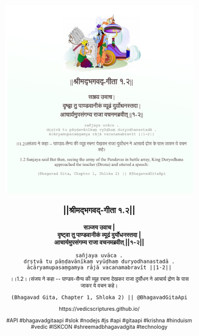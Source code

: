 <img src="../../asset/BG_1_2.png"/>
<center><h2>||श्रीमद्‍भगवद्‍-गीता १.२||</h2>
<h3>सञ्जय उवाच |<br/>दृष्ट्वा तु पाण्डवानीकं व्यूढं दुर्योधनस्तदा |<br/>आचार्यमुपसंगम्य राजा वचनमब्रवीत् ||१-२||</h3>
<pre>sañjaya uvāca .<br/>dṛṣṭvā tu pāṇḍavānīkaṃ vyūḍhaṃ duryodhanastadā .<br/>ācāryamupasaṃgamya rājā vacanamabravīt ||1-2||</pre>
<p>।।1.2।।संजय ने कहा -- पाण्डव-सैन्य की व्यूह रचना देखकर राजा दुर्योधन ने आचार्य द्रोण के पास जाकर ये वचन कहे।</p>
<pre>(Bhagavad Gita, Chapter 1, Shloka 2) || @BhagavadGitaApi</pre><p>https://vedicscriptures.github.io/</p><p>#API #bhagavadgitaapi #slok #nodejs #js #api #gitaapi #krishna #hinduism #vedic #ISKCON #shreemadbhagavadgita #technology</p></center>